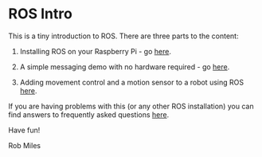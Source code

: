 # ROS Intro

This is a tiny introduction to ROS. There are three parts to the content:

1. Installing ROS on your Raspberry Pi - go [here](Installation/README.md).

1. A simple messaging demo with no hardware required - go [here](MessageDemo/README.md).

1. Adding movement control and a motion sensor to a robot using ROS [here](MovementDemo/README.md).

If you are having problems with this (or any other ROS installation) you can find answers to frequently asked questions [here](FAQ/README.md).

Have fun!

Rob Miles